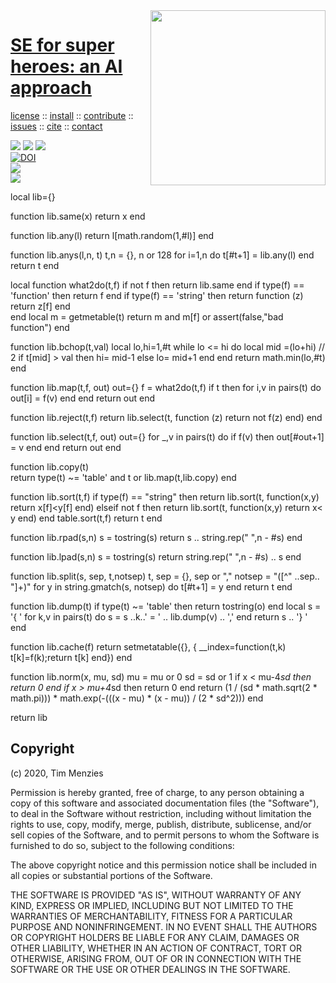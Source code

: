 <a class=sehero name=top> 
<img align=right width=280 src="https://images-wixmp-ed30a86b8c4ca887773594c2.wixmp.com/f/2c218305-10f7-4dc5-b98c-8944ea7c6b98/d92z77z-85f30213-a950-43e6-93aa-ca906c6b4aac.jpg?token=eyJ0eXAiOiJKV1QiLCJhbGciOiJIUzI1NiJ9.eyJzdWIiOiJ1cm46YXBwOiIsImlzcyI6InVybjphcHA6Iiwib2JqIjpbW3sicGF0aCI6IlwvZlwvMmMyMTgzMDUtMTBmNy00ZGM1LWI5OGMtODk0NGVhN2M2Yjk4XC9kOTJ6Nzd6LTg1ZjMwMjEzLWE5NTAtNDNlNi05M2FhLWNhOTA2YzZiNGFhYy5qcGcifV1dLCJhdWQiOlsidXJuOnNlcnZpY2U6ZmlsZS5kb3dubG9hZCJdfQ.BY_xZ9vtOug8jM-lzpvybhtGb2rItxHbWs1sDGlNEAY">
<h1><a href="/README.md#top">SE for super heroes: an AI approach</a></h1> 
<p> <a
href="https://github.com/sehero/lua/blob/master/LICENSE">license</a> :: <a
href="https://github.com/sehero/lua/blob/master/INSTALL.md#top">install</a> :: <a
href="https://github.com/sehero/lua/blob/master/CODE_OF_CONDUCT.md#top">contribute</a> :: <a
href="https://github.com/sehero/lua/issues">issues</a> :: <a
href="https://github.com/sehero/lua/blob/master/CITATION.md#top">cite</a> :: <a
href="https://github.com/sehero/lua/blob/master/CONTACT.md#top">contact</a> </p><p> 
<img src="https://img.shields.io/badge/license-mit-red">   
<img src="https://img.shields.io/badge/language-lua-orange">    
<img src="https://img.shields.io/badge/purpose-ai,se-blueviolet"><br>
<a href="https://zenodo.org/badge/latestdoi/263210595"><img src="https://zenodo.org/badge/263210595.svg" alt="DOI"></a><br>
<img src="https://img.shields.io/badge/platform-mac,*nux-informational"><br>
<a href="https://travis-ci.org/github/sehero/lua"><img 
src="https://travis-ci.org/sehero/lua.svg?branch=master"></a><br>  
</p>
local lib={}

function lib.same(x) return x end

function lib.any(l) return l[math.random(1,#l)] end

function lib.anys(l,n,    t) 
  t,n = {}, n or 128
  for i=1,n do t[#t+1] = lib.any(l) end
  return t
end

local function what2do(t,f)
  if not f                 then return lib.same end
  if type(f) == 'function' then return f end 
  if type(f) == 'string'   then 
    return function (z) return z[f] end  
  end
  local m = getmetable(t)
  return m and m[f] or assert(false,"bad function")
end

function lib.bchop(t,val) 
  local lo,hi=1,#t
  while lo <= hi do
    local mid =(lo+hi) // 2
    if t[mid] > val then hi= mid-1 else lo= mid+1 end
  end
  return math.min(lo,#t)  
end

function lib.map(t,f, out)
  out={}
  f = what2do(t,f)
  if t then for i,v in pairs(t) do out[i] = f(v) end  end
  return out
end

function lib.reject(t,f)
  return lib.select(t, function (z) return not f(z) end) end

function lib.select(t,f, out)
  out={}
  for _,v in pairs(t) do 
    if f(v) then out[#out+1] = v  end end
  return out
end

function lib.copy(t)  
  return type(t) ~= 'table' and t or lib.map(t,lib.copy)
end

function lib.sort(t,f)
  if type(f) == "string" then
    return lib.sort(t, function(x,y) return x[f]<y[f] end) 
  elseif not f then
    return lib.sort(t, function(x,y) return x< y end) 
  end
  table.sort(t,f)
  return t
end

function lib.rpad(s,n)
  s = tostring(s)
  return  s .. string.rep(" ",n - #s) 
end

function lib.lpad(s,n)
  s = tostring(s)
  return  string.rep(" ",n - #s) .. s
end

function lib.split(s, sep,    t,notsep)
  t, sep = {}, sep or ","
  notsep = "([^" ..sep.. "]+)"
  for y in string.gmatch(s, notsep) do t[#t+1] = y end
  return t
end

function lib.dump(t)
   if type(t) ~= 'table' then return tostring(o) end
   local s = '{ '
   for k,v in pairs(t) do
     s = s ..k..' = ' .. lib.dump(v) .. ','
   end
   return s .. '} '
end

function lib.cache(f)
  return setmetatable({}, {
    __index=function(t,k) t[k]=f(k);return t[k] end})
end

function lib.norm(x, mu, sd)
  mu = mu or 0
  sd = sd or 1
  if x < mu-4*sd then return 0 end 
  if x > mu+4*sd then return 0 end
  return (1 / 
    (sd * math.sqrt(2 * math.pi))) * 
     math.exp(-(((x - mu) * (x - mu)) / (2 * sd^2))) 
end

return lib

## Copyright

(c) 2020, Tim Menzies

Permission is hereby granted, free of charge, to any person obtaining a copy
of this software and associated documentation files (the "Software"), to deal
in the Software without restriction, including without limitation the rights
to use, copy, modify, merge, publish, distribute, sublicense, and/or sell
copies of the Software, and to permit persons to whom the Software is
furnished to do so, subject to the following conditions:

The above copyright notice and this permission notice shall be included in all
copies or substantial portions of the Software.

THE SOFTWARE IS PROVIDED "AS IS", WITHOUT WARRANTY OF ANY KIND, EXPRESS OR
IMPLIED, INCLUDING BUT NOT LIMITED TO THE WARRANTIES OF MERCHANTABILITY,
FITNESS FOR A PARTICULAR PURPOSE AND NONINFRINGEMENT. IN NO EVENT SHALL THE
AUTHORS OR COPYRIGHT HOLDERS BE LIABLE FOR ANY CLAIM, DAMAGES OR OTHER
LIABILITY, WHETHER IN AN ACTION OF CONTRACT, TORT OR OTHERWISE, ARISING FROM,
OUT OF OR IN CONNECTION WITH THE SOFTWARE OR THE USE OR OTHER DEALINGS IN THE
SOFTWARE.

